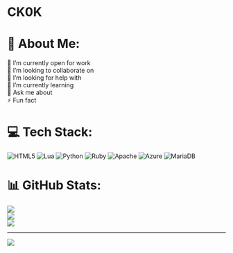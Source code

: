 # CK0K

# 💫 About Me:
🔭 I’m currently open for work <br>👯 I’m looking to collaborate on<br>🤝 I’m looking for help with<br>🌱 I’m currently learning<br>💬 Ask me about<br>⚡ Fun fact


# 💻 Tech Stack:
![HTML5](https://img.shields.io/badge/html5-%23E34F26.svg?style=for-the-badge&logo=html5&logoColor=white) ![Lua](https://img.shields.io/badge/lua-%232C2D72.svg?style=for-the-badge&logo=lua&logoColor=white) ![Python](https://img.shields.io/badge/python-3670A0?style=for-the-badge&logo=python&logoColor=ffdd54) ![Ruby](https://img.shields.io/badge/ruby-%23CC342D.svg?style=for-the-badge&logo=ruby&logoColor=white) ![Apache](https://img.shields.io/badge/apache-%23D42029.svg?style=for-the-badge&logo=apache&logoColor=white) ![Azure](https://img.shields.io/badge/azure-%230072C6.svg?style=for-the-badge&logo=microsoftazure&logoColor=white) ![MariaDB](https://img.shields.io/badge/MariaDB-003545?style=for-the-badge&logo=mariadb&logoColor=white)
# 📊 GitHub Stats:
![](https://github-readme-stats.vercel.app/api?username=CK0K&theme=radical&hide_border=false&include_all_commits=true&count_private=true)<br/>
![](https://github-readme-streak-stats.herokuapp.com/?user=CK0K&theme=radical&hide_border=false)<br/>
![](https://github-readme-stats.vercel.app/api/top-langs/?username=CK0K&theme=radical&hide_border=false&include_all_commits=true&count_private=true&layout=compact)

---
[![](https://visitcount.itsvg.in/api?id=CK0K&icon=1&color=0)](https://visitcount.itsvg.in)

<!-- Proudly created with GPRM ( https://gprm.itsvg.in ) -->
